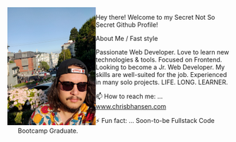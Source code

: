 <img src="./sf-portrait.jpg" alt="My Mug" title="My Mug" width="200" margin="5" align="left" />

Hey there! Welcome to my Secret Not So Secret Github Profile!

About Me / Fast style

Passionate Web Developer. Love to learn new technologies & tools. Focused on Frontend. Looking to become a Jr. Web Developer. My skills are well-suited for the job. Experienced in many solo projects. LIFE. LONG. LEARNER. 

- 📫 How to reach me: ... www.chrisbhansen.com

- ⚡ Fun fact: ... Soon-to-be Fullstack Code Bootcamp Graduate. 
